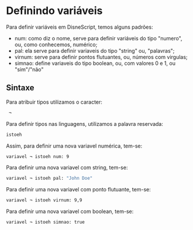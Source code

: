 # Definindo variáveis

Para definir variáveis em DisneScript, temos alguns padrões:

- num: como diz o nome, serve para definir variáveis do tipo "numero", ou, como conhecemos, numérico;
- pal: ela serve para definir variaveis do tipo "string" ou, "palavras";
- virnum: serve para definir pontos flutuantes, ou, números com virgulas;
- simnao: define variaveis do tipo boolean, ou, com valores 0 e 1, ou "sim"/"não"

## Sintaxe

Para atribuir tipos utilizamos o caracter:

```sh 
 ¬
```
Para definir tipos nas linguagens, utilizamos a palavra reservada: 

```sh
istoeh
```

Assim, para definir uma nova variavel numérica, tem-se:

```sh
variavel ¬ istoeh num: 9
```

Para definir uma nova variavel com string, tem-se:

```sh
variavel ¬ istoeh pal: "John Doe"
```

Para definir uma nova variavel com ponto flutuante, tem-se:

```sh
variavel ¬ istoeh virnum: 9,9
```

Para definir uma nova variavel com boolean, tem-se:


```sh
variavel ¬ istoeh simnao: true
```